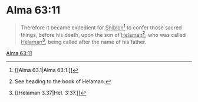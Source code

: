 # Alma 63:11

> Therefore it became expedient for <u>Shiblon</u>[^a] to confer those sacred things, before his death, upon the son of <u>Helaman</u>[^b], who was called <u>Helaman</u>[^c], being called after the name of his father.

[Alma 63:11](https://www.churchofjesuschrist.org/study/scriptures/bofm/alma/63?lang=eng&id=p11#p11)


[^a]: [[Alma 63.1|Alma 63:1.]]
[^b]: See heading to the book of Helaman.
[^c]: [[Helaman 3.37|Hel. 3:37.]]
